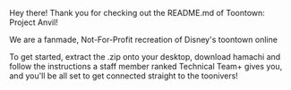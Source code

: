 Hey there! Thank you for checking out the README.md of Toontown: Project Anvil!

We are a fanmade, Not-For-Profit recreation of Disney's toontown online

To get started, extract the .zip onto your desktop, download hamachi and follow the instructions a staff member ranked Technical Team+ gives you, and you'll be all set to get connected straight to the toonivers!
